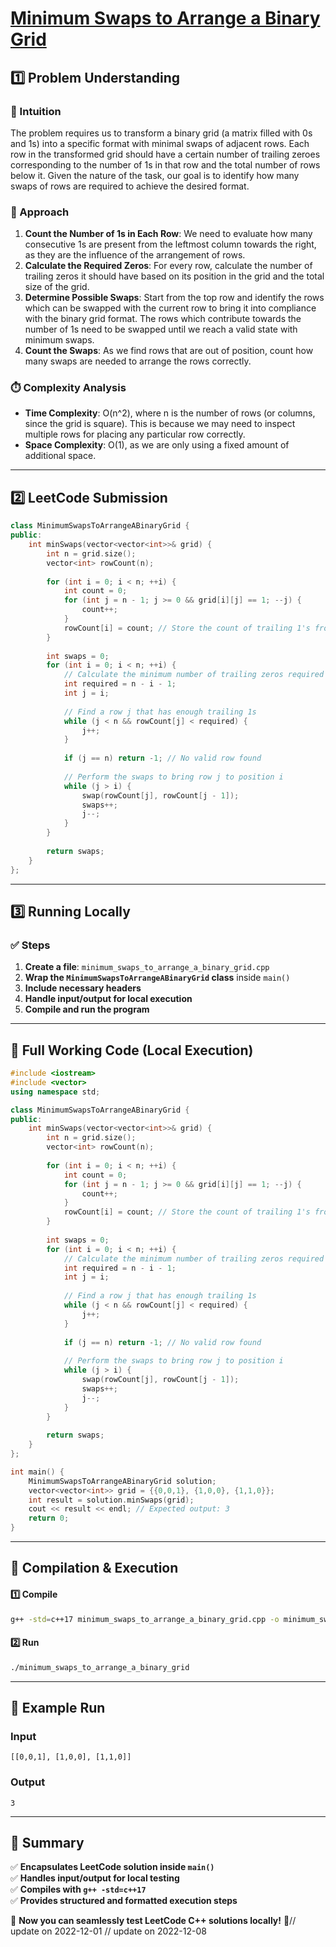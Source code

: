 # **[Minimum Swaps to Arrange a Binary Grid](https://leetcode.com/problems/minimum-swaps-to-arrange-a-binary-grid/description/)**  

## **1️⃣ Problem Understanding**  
### **📌 Intuition**  
The problem requires us to transform a binary grid (a matrix filled with 0s and 1s) into a specific format with minimal swaps of adjacent rows. Each row in the transformed grid should have a certain number of trailing zeroes corresponding to the number of 1s in that row and the total number of rows below it. Given the nature of the task, our goal is to identify how many swaps of rows are required to achieve the desired format.

### **🚀 Approach**  
1. **Count the Number of 1s in Each Row**: We need to evaluate how many consecutive 1s are present from the leftmost column towards the right, as they are the influence of the arrangement of rows.
2. **Calculate the Required Zeros**: For every row, calculate the number of trailing zeros it should have based on its position in the grid and the total size of the grid.
3. **Determine Possible Swaps**: Start from the top row and identify the rows which can be swapped with the current row to bring it into compliance with the binary grid format. The rows which contribute towards the number of 1s need to be swapped until we reach a valid state with minimum swaps.
4. **Count the Swaps**: As we find rows that are out of position, count how many swaps are needed to arrange the rows correctly.

### **⏱️ Complexity Analysis**  
- **Time Complexity**: O(n^2), where n is the number of rows (or columns, since the grid is square). This is because we may need to inspect multiple rows for placing any particular row correctly.
- **Space Complexity**: O(1), as we are only using a fixed amount of additional space.

---  

## **2️⃣ LeetCode Submission**  
```cpp
class MinimumSwapsToArrangeABinaryGrid {
public:
    int minSwaps(vector<vector<int>>& grid) {
        int n = grid.size();
        vector<int> rowCount(n);
        
        for (int i = 0; i < n; ++i) {
            int count = 0;
            for (int j = n - 1; j >= 0 && grid[i][j] == 1; --j) {
                count++;
            }
            rowCount[i] = count; // Store the count of trailing 1's from right
        }
        
        int swaps = 0;
        for (int i = 0; i < n; ++i) {
            // Calculate the minimum number of trailing zeros required from the row index
            int required = n - i - 1;
            int j = i;
            
            // Find a row j that has enough trailing 1s
            while (j < n && rowCount[j] < required) {
                j++;
            }
            
            if (j == n) return -1; // No valid row found
            
            // Perform the swaps to bring row j to position i
            while (j > i) {
                swap(rowCount[j], rowCount[j - 1]);
                swaps++;
                j--;
            }
        }
        
        return swaps;
    }
};
```  

---  

## **3️⃣ Running Locally**  
### **✅ Steps**  
1. **Create a file**: `minimum_swaps_to_arrange_a_binary_grid.cpp`  
2. **Wrap the `MinimumSwapsToArrangeABinaryGrid` class** inside `main()`  
3. **Include necessary headers**  
4. **Handle input/output for local execution**  
5. **Compile and run the program**  

---  

## **📝 Full Working Code (Local Execution)**  
```cpp
#include <iostream>
#include <vector>
using namespace std;

class MinimumSwapsToArrangeABinaryGrid {
public:
    int minSwaps(vector<vector<int>>& grid) {
        int n = grid.size();
        vector<int> rowCount(n);
        
        for (int i = 0; i < n; ++i) {
            int count = 0;
            for (int j = n - 1; j >= 0 && grid[i][j] == 1; --j) {
                count++;
            }
            rowCount[i] = count; // Store the count of trailing 1's from right
        }
        
        int swaps = 0;
        for (int i = 0; i < n; ++i) {
            // Calculate the minimum number of trailing zeros required from the row index
            int required = n - i - 1;
            int j = i;
            
            // Find a row j that has enough trailing 1s
            while (j < n && rowCount[j] < required) {
                j++;
            }
            
            if (j == n) return -1; // No valid row found
            
            // Perform the swaps to bring row j to position i
            while (j > i) {
                swap(rowCount[j], rowCount[j - 1]);
                swaps++;
                j--;
            }
        }
        
        return swaps;
    }
};

int main() {
    MinimumSwapsToArrangeABinaryGrid solution;
    vector<vector<int>> grid = {{0,0,1}, {1,0,0}, {1,1,0}};
    int result = solution.minSwaps(grid);
    cout << result << endl; // Expected output: 3
    return 0;
}
```  

---  

## **🔧 Compilation & Execution**  
#### **1️⃣ Compile**  
```bash
g++ -std=c++17 minimum_swaps_to_arrange_a_binary_grid.cpp -o minimum_swaps_to_arrange_a_binary_grid
```  

#### **2️⃣ Run**  
```bash
./minimum_swaps_to_arrange_a_binary_grid
```  

---  

## **🎯 Example Run**  
### **Input**  
```
[[0,0,1], [1,0,0], [1,1,0]]
```  
### **Output**  
```
3
```  

---  

## **📌 Summary**  
✅ **Encapsulates LeetCode solution inside `main()`**  
✅ **Handles input/output for local testing**  
✅ **Compiles with `g++ -std=c++17`**  
✅ **Provides structured and formatted execution steps**  

🚀 **Now you can seamlessly test LeetCode C++ solutions locally!** 🚀// update on 2022-12-01
// update on 2022-12-08
